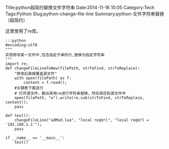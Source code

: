 Title:python超简约替换文件字符串 
Date:2014-11-16 10:05
Category:Tech
Tags:Python
Slug:python-change-file-line
Summary:python-文件字符串替换（超简约）

这里使用了re库。

    :::python
    #encoding:utf8
    """
    实现修改某一文件中,包含指定子串的行,替换为指定字符串
    """
    import re;
    def changeFileLineToNew(filePath, strToFind, strToReplace):
        "修改后直接覆盖源文件"
        with open(filePath) as f:
            content = f.read();
        #关键是下面这行
        # 打开源文件，都出来用re进行字符串替换，然后保存到源文件中
        open(filePath, "w").write(re.sub(strToFind, strToReplace, content));
        pass
        
    def test():
        changeFileLine("adMod.lua", "local reqUrl", "local reqUrl = '192.168.1.1'");
        pass
        
    if __name__ == '__main__':
        test()


